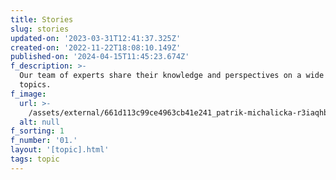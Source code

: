 ```yaml
---
title: Stories
slug: stories
updated-on: '2023-03-31T12:41:37.325Z'
created-on: '2022-11-22T18:08:10.149Z'
published-on: '2024-04-15T11:45:23.674Z'
f_description: >-
  Our team of experts share their knowledge and perspectives on a wide range of
  topics.
f_image:
  url: >-
    /assets/external/661d113c99ce4963cb41e241_patrik-michalicka-r3iaqhb7jws-unsplash.jpg
  alt: null
f_sorting: 1
f_number: '01.'
layout: '[topic].html'
tags: topic
---
```




